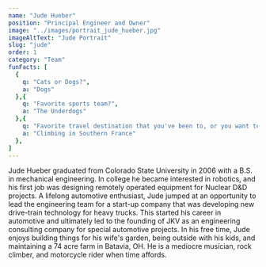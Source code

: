```yaml
---
name: "Jude Hueber"
position: "Principal Engineer and Owner"
image: "../images/portrait_jude_hueber.jpg"
imageAltText: "Jude Portrait"
slug: "jude"
order: 1
category: "Team"
funFacts: [
  {
    q: "Cats or Dogs?",
    a: "Dogs"
  },{
    q: "Favorite sports team?",
    a: "The Underdogs"
  },{
    q: "Favorite travel destination that you've been to, or you want to go?",
    a: "Climbing in Southern France"
  },
]
---
```


Jude Hueber graduated from Colorado State University in 2006 with a B.S. in mechanical engineering.  In college he became interested in robotics, and his first job was designing remotely operated equipment for Nuclear D&D projects.  A lifelong automotive enthusiast, Jude jumped at an opportunity to lead the engineering team for a start-up company that was developing new drive-train technology for heavy trucks.  This started his career in automotive and ultimately led to the founding of JKV as an engineering consulting company for special automotive projects.  In his free time, Jude enjoys building things for his wife's garden, being outside with his kids, and maintaining a 74 acre farm in Batavia, OH.  He is a mediocre musician, rock climber, and motorcycle rider when time affords.